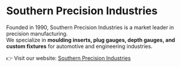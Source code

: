 # Southern Precision Industries

Founded in 1990, Southern Precision Industries is a market leader in precision manufacturing.  
We specialize in **moulding inserts, plug gauges, depth gauges, and custom fixtures** for automotive and engineering industries.  

👉 Visit our website: [Southern Precision Industries](https://yourusername.github.io/Southern-Precision-Industries/)  
